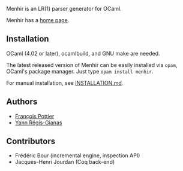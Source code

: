 Menhir is an LR(1) parser generator for OCaml.

Menhir has a [home page](http://gallium.inria.fr/~fpottier/menhir/).

## Installation

OCaml (4.02 or later), ocamlbuild, and GNU make are needed.

The latest released version of Menhir can be easily installed via
`opam`, OCaml's package manager. Just type `opam install menhir`.

For manual installation, see [INSTALLATION.md](INSTALLATION.md).

## Authors

* [François Pottier](Francois.Pottier@inria.fr)
* [Yann Régis-Gianas](Yann.Regis-Gianas@pps.jussieu.fr)

## Contributors

* Frédéric Bour (incremental engine, inspection API)
* Jacques-Henri Jourdan (Coq back-end)
